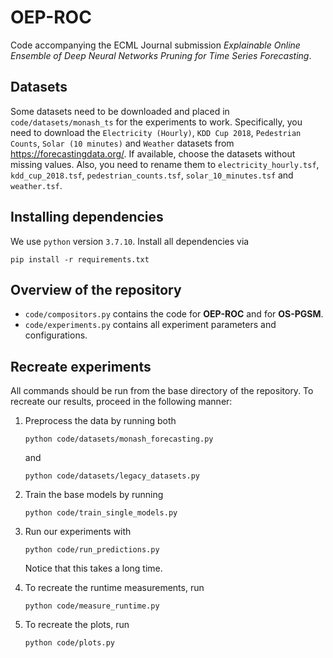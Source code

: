 # OEP-ROC
Code accompanying the ECML Journal submission *Explainable Online Ensemble of Deep Neural Networks Pruning for Time Series Forecasting*.

## Datasets
Some datasets need to be downloaded and placed in `code/datasets/monash_ts` for the experiments to work.
Specifically, you need to download the `Electricity (Hourly)`, `KDD Cup 2018`, `Pedestrian Counts`, `Solar (10 minutes)` and `Weather` datasets from https://forecastingdata.org/.
If available, choose the datasets without missing values.
Also, you need to rename them to `electricity_hourly.tsf`, `kdd_cup_2018.tsf`, `pedestrian_counts.tsf`, `solar_10_minutes.tsf` and `weather.tsf`.

## Installing dependencies
We use `python` version `3.7.10`. Install all dependencies via
```
pip install -r requirements.txt
```

## Overview of the repository

- `code/compositors.py` contains the code for **OEP-ROC** and for **OS-PGSM**.
- `code/experiments.py` contains all experiment parameters and configurations.

## Recreate experiments
All commands should be run from the base directory of the repository.
To recreate our results, proceed in the following manner:
1. Preprocess the data by running both 

    `python code/datasets/monash_forecasting.py`

    and 

    `python code/datasets/legacy_datasets.py`

2. Train the base models by running 

    `python code/train_single_models.py`

3. Run our experiments with

    `python code/run_predictions.py`

    Notice that this takes a long time.

4. To recreate the runtime measurements, run

    `python code/measure_runtime.py`

5. To recreate the plots, run

    `python code/plots.py`
